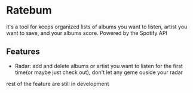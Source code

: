 # Ratebum

it's a tool for keeps organized lists of albums you want to listen, artist you want to save, and your albums score. Powered by the Spotify API

## Features

- Radar: add and delete albums or artist you want to listen for the first time(or maybe just check out), don't let any geme ouside your radar

rest of the feature are still in development



